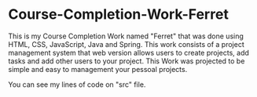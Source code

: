# Course-Completion-Work-Ferret
This is my Course Completion Work named "Ferret" that was done using HTML, CSS, JavaScript, Java and Spring. This work consists of a project management system that web version allows users to create projects, add tasks and add other users to your project. This Work was projected to be simple and easy to management your pessoal projects.

You can see my lines of code on "src" file.
